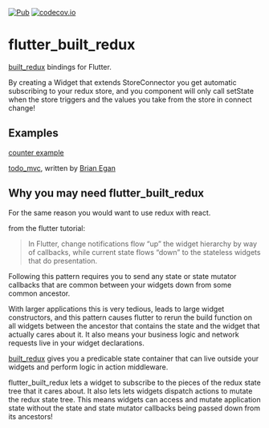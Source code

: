 [![Pub](https://img.shields.io/pub/v/flutter_built_redux.svg)](https://pub.dartlang.org/packages/flutter_built_redux)
[![codecov.io](http://codecov.io/github/davidmarne/flutter_built_redux/coverage.svg?branch=master)](http://codecov.io/github/davidmarne/flutter_built_redux?branch=master)

# flutter_built_redux

[built_redux] bindings for Flutter.

By creating a Widget that extends StoreConnector you get automatic subscribing to your redux store, and you component will only call setState when the store triggers and the values you take from the store in connect change!

## Examples

[counter example](example/example.dart)

[todo_mvc], written by [Brian Egan]

## Why you may need flutter_built_redux

For the same reason you would want to use redux with react.

from the flutter tutorial:

> In Flutter, change notifications flow “up” the widget hierarchy by way of callbacks, while current state flows “down” to the stateless widgets that do presentation.

Following this pattern requires you to send any state or state mutator callbacks that are common between your widgets down from some common ancestor.

With larger applications this is very tedious, leads to large widget constructors, and this pattern causes flutter to rerun the build function on all widgets between the ancestor that contains the state and the widget that actually cares about it. It also means your business logic and network requests live in your widget declarations.

[built_redux] gives you a predicable state container that can live outside your widgets and perform logic in action middleware.

flutter_built_redux lets a widget to subscribe to the pieces of the redux state tree that it cares about. It also lets lets widgets dispatch actions to mutate the redux state tree. This means widgets can access and mutate application state without the state and state mutator callbacks being passed down from its ancestors!

[built_redux]: https://github.com/davidmarne/built_redux

[todo_mvc]: https://gitlab.com/brianegan/flutter_architecture_samples/tree/master/example/built_redux

[Brian Egan]: https://gitlab.com/brianegan

